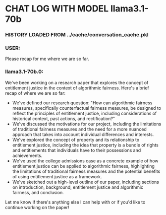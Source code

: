 # CHAT LOG WITH MODEL llama3.1-70b

### HISTORY LOADED FROM ../cache/conversation_cache.pkl
### USER:
Please recap for me where we are so far.
### llama3.1-70b.0:
We've been working on a research paper that explores the concept of entitlement justice in the context of algorithmic fairness. Here's a brief recap of where we are so far:

* We've defined our research question: "How can algorithmic fairness measures, specifically counterfactual fairness measures, be designed to reflect the principles of entitlement justice, including considerations of historical context, past actions, and rectification?"
* We've discussed the motivations for our project, including the limitations of traditional fairness measures and the need for a more nuanced approach that takes into account individual differences and interests.
* We've explored the concept of property and its relationship to entitlement justice, including the idea that property is a bundle of rights and entitlements that individuals have to their possessions and achievements.
* We've used the college admissions case as a concrete example of how entitlement justice can be applied to algorithmic fairness, highlighting the limitations of traditional fairness measures and the potential benefits of using entitlement justice as a framework.
* We've sketched out a high-level outline of our paper, including sections on introduction, background, entitlement justice and algorithmic fairness, and conclusion.

Let me know if there's anything else I can help with or if you'd like to continue working on the paper!
